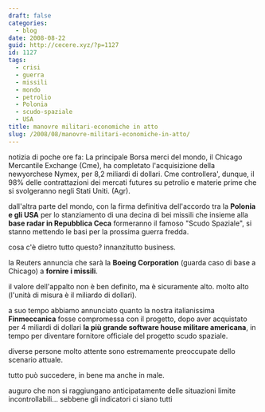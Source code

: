 ```yaml
---
draft: false
categories:
  - blog
date: 2008-08-22
guid: http://cecere.xyz/?p=1127
id: 1127
tags:
  - crisi
  - guerra
  - missili
  - mondo
  - petrolio
  - Polonia
  - scudo-spaziale
  - USA
title: manovre militari-economiche in atto
slug: /2008/08/manovre-militari-economiche-in-atto/
---
```


notizia di poche ore fa: La principale Borsa merci del mondo, il Chicago Mercantile Exchange (Cme), ha completato l'acquisizione della newyorchese Nymex, per 8,2 miliardi di dollari. Cme controllera', dunque, il 98% delle contrattazioni dei mercati futures su petrolio e materie prime che si svolgeranno negli Stati Uniti. (Agr).

dall'altra parte del mondo, con la firma definitiva dell'accordo tra la **Polonia e gli USA** per lo stanziamento di una decina di bei missili che insieme alla **base radar in Repubblica Ceca** formeranno il famoso "Scudo Spaziale", si stanno mettendo le basi per la prossima guerra fredda.

cosa c'è dietro tutto questo? innanzitutto business.

la Reuters annuncia che sarà la **Boeing Corporation** (guarda caso di base a Chicago) a **fornire i missili**.

il valore dell'appalto non è ben definito, ma è sicuramente alto. molto alto (l'unità di misura è il miliardo di dollari). 

a suo tempo abbiamo annunciato quanto la nostra italianissima **Finmeccanica** fosse compromessa con il progetto, dopo aver acquistato per 4 miliardi di dollari **la più grande software house militare americana**, in tempo per diventare fornitore officiale del progetto scudo spaziale.

diverse persone molto attente sono estremamente preoccupate dello scenario attuale.

tutto può succedere, in bene ma anche in male.

auguro che non si raggiungano anticipatamente delle situazioni limite incontrollabili… sebbene gli indicatori ci siano tutti
